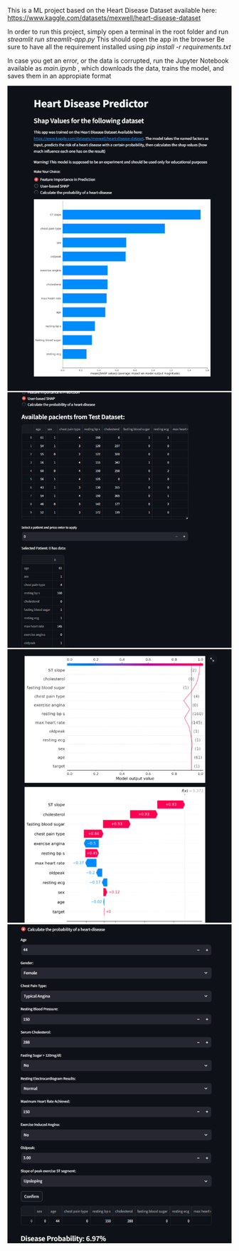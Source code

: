 This is a ML project based on the Heart Disease Dataset available here: https://www.kaggle.com/datasets/mexwell/heart-disease-dataset

In order to run this project, simply open a terminal in the root folder and run *streamlit run streamlit-app.py*
This should open the app in the browser
Be sure to have all the requirement installed using *pip install -r requirements.txt*

In case you get an error, or the data is corrupted, run the Jupyter Notebook available as *main.ipynb* , which downloads the data, trains the model, and saves them in an appropiate format

![Feature Importance](images/feature_importance.png)
![User Based Shap Image 1](images/user_based_shap1.png)
![User Based Shap Image 2](images/user_based_shap2.png)
![Probability Calculator](images/calculate_probability.png)